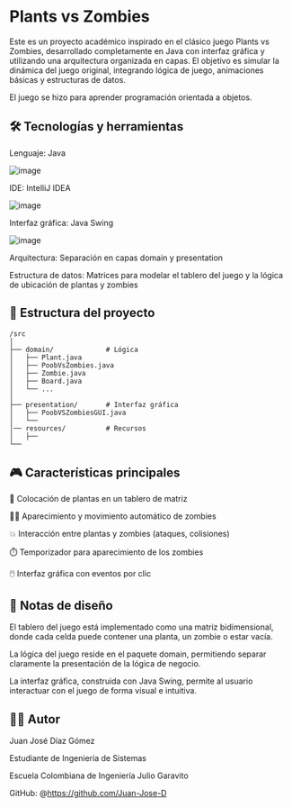 # Plants vs Zombies

Este es un proyecto académico inspirado en el clásico juego Plants vs Zombies, desarrollado completamente en Java con interfaz gráfica y utilizando una arquitectura organizada en capas. El objetivo es simular la dinámica del juego original, integrando lógica de juego, animaciones básicas y estructuras de datos.

El juego se hizo para aprender programación orientada a objetos.

## 🛠️ Tecnologías y herramientas

Lenguaje: Java

![image](https://github.com/user-attachments/assets/d0b124b5-e04d-429c-aecf-ebb71b939f3b)

IDE: IntelliJ IDEA

![image](https://github.com/user-attachments/assets/1ab57c18-579a-451a-8f64-a070ef03e0f4)

Interfaz gráfica: Java Swing

![image](https://github.com/user-attachments/assets/4975a6ca-02e6-49d4-b088-c654f6da96cd)


Arquitectura: Separación en capas domain y presentation

Estructura de datos: Matrices para modelar el tablero del juego y la lógica de ubicación de plantas y zombies

## 🧱 Estructura del proyecto

```
/src
│
├── domain/             # Lógica
│   ├── Plant.java
│   ├── PoobVsZombies.java
│   ├── Zombie.java
│   ├── Board.java
│   └── ...
│
├── presentation/       # Interfaz gráfica
│   ├── PoobVSZombiesGUI.java
│   └── 
│── resources/          # Recursos
│   ├── 
└──
```

## 🎮 Características principales

🌻 Colocación de plantas en un tablero de matriz

🧟‍♂️ Aparecimiento y movimiento automático de zombies

💥 Interacción entre plantas y zombies (ataques, colisiones)

⏱️ Temporizador para aparecimiento de los zombies

🖱️ Interfaz gráfica con eventos por clic



## 📌 Notas de diseño

El tablero del juego está implementado como una matriz bidimensional, donde cada celda puede contener una planta, un zombie o estar vacía.

La lógica del juego reside en el paquete domain, permitiendo separar claramente la presentación de la lógica de negocio.

La interfaz gráfica, construida con Java Swing, permite al usuario interactuar con el juego de forma visual e intuitiva.


## 👨‍💻 Autor

Juan José Díaz Gómez

Estudiante de Ingeniería de Sistemas

Escuela Colombiana de Ingeniería Julio Garavito

GitHub: @https://github.com/Juan-Jose-D

